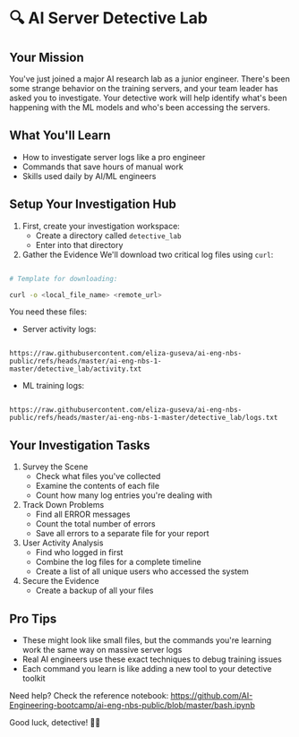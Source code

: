 # 🔍 AI Server Detective Lab

## Your Mission

You've just joined a major AI research lab as a junior engineer. There's been some strange behavior on the training servers, and your team leader has asked you to investigate. Your detective work will help identify what's been happening with the ML models and who's been accessing the servers.

## What You'll Learn

- How to investigate server logs like a pro engineer
- Commands that save hours of manual work
- Skills used daily by AI/ML engineers

## Setup Your Investigation Hub

1. First, create your investigation workspace:
	- Create a directory called `detective_lab`
	- Enter into that directory
2. Gather the Evidence
	We'll download two critical log files using `curl`:

```bash

# Template for downloading:

curl -o <local_file_name> <remote_url>

```

You need these files:
- Server activity logs:
```

https://raw.githubusercontent.com/eliza-guseva/ai-eng-nbs-public/refs/heads/master/ai-eng-nbs-1-master/detective_lab/activity.txt

```
- ML training logs:
```

https://raw.githubusercontent.com/eliza-guseva/ai-eng-nbs-public/refs/heads/master/ai-eng-nbs-1-master/detective_lab/logs.txt

```

## Your Investigation Tasks

1. Survey the Scene
	- Check what files you've collected
	- Examine the contents of each file
	- Count how many log entries you're dealing with
2. Track Down Problems
	- Find all ERROR messages
	- Count the total number of errors
	- Save all errors to a separate file for your report
3. User Activity Analysis
	- Find who logged in first
	- Combine the log files for a complete timeline
	- Create a list of all unique users who accessed the system
4. Secure the Evidence
	- Create a backup of all your files

## Pro Tips

- These might look like small files, but the commands you're learning work the same way on massive server logs
- Real AI engineers use these exact techniques to debug training issues
- Each command you learn is like adding a new tool to your detective toolkit

  

Need help? Check the reference notebook: https://github.com/AI-Engineering-bootcamp/ai-eng-nbs-public/blob/master/bash.ipynb

  

Good luck, detective! 🕵️‍♂️